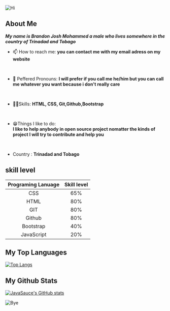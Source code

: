 ![Hi](https://c.tenor.com/pvFJwncehzIAAAAC/hello-there-private-from-penguins-of-madagascar.gif)

## About Me
***My name is Brandon Josh Mohammed a male who lives somewhere in the country of Trinadad and Tobago***

- 📫 How to reach me: 
__you can contact me with my email adress on my website__

<br>

- 👦 Peffered Pronouns: 
__I will prefer if you call me he/him but you can call me whatever you want because i don't really care__

<br>

- 👨‍💻Skills: __HTML, CSS, Git,Github,Bootstrap__

<br>

- 😁Things I like to do:  
__I like to help anybody in open source project nomatter the kinds of project I will try to contribute and help you__

<br>

- Country : __Trinadad and Tobago__


## skill level

|  Programing Lanuage    | Skill level      |
| :---------------------:| :---------------:|
|  CSS                   |   65%            |
|  HTML                  |   80%            |
|  GIT                   |   80%            |    
|  Github                |   80%            |  
| Bootstrap              |   40%            |
| JavaScript             |   20%            |

## My Top Languages

[![Top Langs](https://github-readme-stats.vercel.app/api/top-langs/?username=Brandonbr1)](https://github.com/anuraghazra/github-readme-stats)


## My Github Stats

[![JavaSauce's GitHub stats](https://github-readme-stats.vercel.app/api?username=Brandonbr1)](https://github.com/anuraghazra/github-readme-stats)



![Bye](https://c.tenor.com/snEGvecmVsAAAAAC/puffybear-puffy.gif)
